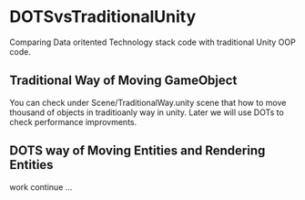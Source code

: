# DOTSvsTraditionalUnity
 Comparing Data oritented Technology stack code with traditional Unity OOP code.

## Traditional Way of Moving GameObject
You can check under Scene/TraditionalWay.unity scene that how to move thousand of objects in traditioanly way in unity. Later we will use DOTs to check performance improvments. 

## DOTS way of Moving Entities and Rendering Entities
work continue ...
